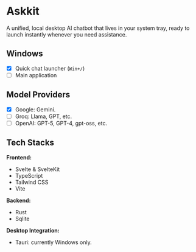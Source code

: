 # Askkit

A unified, local desktop AI chatbot that lives in your system tray, ready to launch instantly whenever you need assistance.

## Windows

- [x] Quick chat launcher (`Win+/`)
- [ ] Main application

## Model Providers

- [x] Google: Gemini.
- [ ] Groq: Llama, GPT, etc.
- [ ] OpenAI: GPT-5, GPT-4, gpt-oss, etc.

## Tech Stacks

**Frontend:**

- Svelte & SvelteKit
- TypeScript
- Tailwind CSS
- Vite

**Backend:**

- Rust
- Sqlite

**Desktop Integration:**

- Tauri: currently Windows only.
